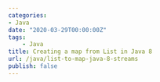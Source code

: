 ```yaml
---
categories:
- Java
date: "2020-03-29T00:00:00Z"
tags:
    - Java
title: Creating a map from List in Java 8
url: /java/list-to-map-java-8-streams
publish: false
---
```

